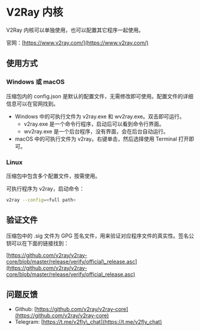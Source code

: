 # V2Ray 内核

V2Ray 内核可以单独使用，也可以配置其它程序一起使用。

官网：[https://www.v2ray.com/](https://www.v2ray.com/)

## 使用方式

### Windows 或 macOS

压缩包内的 config.json 是默认的配置文件，无需修改即可使用。配置文件的详细信息可以在官网找到。

* Windows 中的可执行文件为 v2ray.exe 和 wv2ray.exe。双击即可运行。
  * v2ray.exe 是一个命令行程序，启动后可以看到命令行界面。
  * wv2ray.exe 是一个后台程序，没有界面，会在后台自动运行。
* macOS 中的可执行文件为 v2ray。右键单击，然后选择使用 Terminal 打开即可。

### Linux

压缩包中包含多个配置文件，按需使用。

可执行程序为 v2ray，启动命令：

```bash
v2ray --config=<full path>
```

## 验证文件

压缩包中的 .sig 文件为 GPG 签名文件，用来验证对应程序文件的真实性。签名公钥可以在下面的链接找到：

[https://github.com/v2ray/v2ray-core/blob/master/release/verify/official\_release.asc](https://github.com/v2ray/v2ray-core/blob/master/release/verify/official_release.asc)

## 问题反馈

* Github: [https://github.com/v2ray/v2ray-core](https://github.com/v2ray/v2ray-core)
* Telegram: [https://t.me/v2fly\_chat](https://t.me/v2fly_chat)

